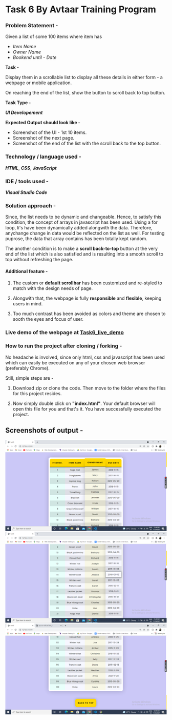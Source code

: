 # Task 6 By Avtaar Training Program

### Problem Statement -

Given a list of some 100 items where item has 
 - _Item Name_
 - _Owner Name_
 - _Bookend until - Date_

**Task -**

Display them in a scrollable list to display all these details in either form - a webpage or mobile application.

On reaching the end of the list, show the button to scroll back to top button.

**Task Type -**

  **_UI Developement_**

**Expected Output should look like -**

  * Screenshot of the UI - 1st 10 items.
  * Screenshot of the next page.
  * Screenshot of the end of the list with the scroll back to the top button.

### Technology / language used - 
**_HTML_**, **_CSS_**, **_JavaScript_** 

### IDE / tools used -
**_Visual Studio Code_**

### Solution approach - 

Since, the list needs to be dynamic and changeable. Hence, to satisfy this condition, the concept of arrays in javascript has been used. Using a for loop, li's have been dynamically added alongwith the data. Therefore, anychange change in data would be reflected on the list as well. For testing puprose, the data that array contains has been totally kept random.

The another condition is to make a **scroll back-to-top** button at the very end of the list which is also satisfied and is resulting into a smooth scroll to top without refreshing the page.

#### Additional feature -

1. The custom or **default scrollbar** has been customized and re-styled to match with the design needs of page.

2. Alongwith that, the webpage is fully **responsible** and **flexible**, keeping users in mind.

3. Too much contrast has been avoided as colors and theme are chosen to sooth the eyes and focus of user.

### Live demo of the webpage at [Task6_live_demo](https://apurva-official.github.io/task_6_liveDemo/)

### How to run the project after cloning / forking -

No headache is involved, since only html, css and javascript has been used which can easily be executed on any of your chosen web browser (preferably Chrome).

Still, simple steps are - 
1. Download zip or clone the code. Then move to the folder where the files for this project resides.

2. Now simply double click on **"index.html"**. Your default browser will open this file for you and that's it. You have successfully executed the project.


## Screenshots of output - 

![Output-1](https://github.com/Apurva-official/Task_6/blob/feature/1.png)
![Output-2](https://github.com/Apurva-official/Task_6/blob/feature/2.png)
![Output-3](https://github.com/Apurva-official/Task_6/blob/feature/3.png)
